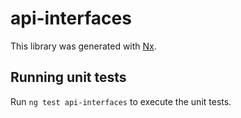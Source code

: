 # api-interfaces

This library was generated with [Nx](https://nx.dev).

## Running unit tests

Run `ng test api-interfaces` to execute the unit tests.
